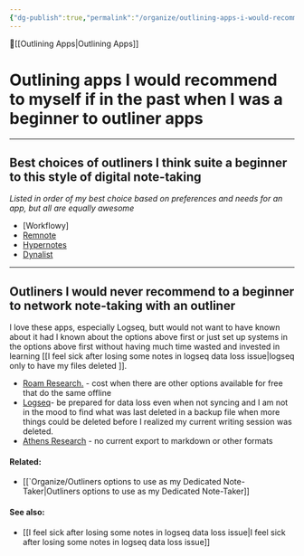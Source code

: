 ```yaml
---
{"dg-publish":true,"permalink":"/organize/outlining-apps-i-would-recommend-to-myself-if-in-the-past-when-i-was-a-beginner-to-outliner-apps/","dgPassFrontmatter":true,"created":"2023-06-30T18:53:47.889-07:00","updated":"2023-07-01T14:33:16.344-07:00"}
---
```



🔺[[Outlining Apps\|Outlining Apps]]

# Outlining apps I would recommend to myself if in the past when I was a beginner to outliner apps
***

## Best choices of outliners I think suite a beginner to this style of digital note-taking 

*Listed in order of my best choice based on preferences and needs for an app, but all are equally awesome*


- [Workflowy]
- [Remnote](https://www.remnote.com/)
- [Hypernotes](https://zenkit.com/en/hypernotes/)
- [Dynalist](https://dynalist.io/)


---

## Outliners I would never recommend to a beginner to network note-taking with an outliner

I love these apps, especially Logseq, butt would not want to have known about it had I known about the options above first or just set up systems in the options above first without having much time wasted and invested in learning [[I feel sick after losing some notes in logseq data loss issue\|logseq only to have my files deleted ]]. 



- [Roam Research.](https://roamresearch.com/) - cost when there are other options available for free that do the same offline
- [Logseq](https://logseq.com/)- be prepared for data loss even when not syncing and I am not in the mood to find what was last deleted in a backup file when more things could be deleted before I realized my current writing session was deleted. 
- [Athens Research](https://www.athensresearch.org/) - no current export to markdown or other formats








#### Related:
- [[`Organize/Outliners options to use as my Dedicated Note-Taker\|Outliners options to use as my Dedicated Note-Taker]]



#### See also:
- [[I feel sick after losing some notes in logseq data loss issue\|I feel sick after losing some notes in logseq data loss issue]]